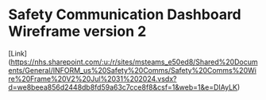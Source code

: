 # Safety Communication Dashboard Wireframe version 2 #

[Link] (https://nhs.sharepoint.com/:u:/r/sites/msteams_e50ed8/Shared%20Documents/General/INFORM_us%20Safety%20Comms/Safety%20Comms%20Wire%20Frame%20V2%20Jul%2031%202024.vsdx?d=we8beea856d2448db8fd59a63c7cce8f8&csf=1&web=1&e=DIAyLK)
